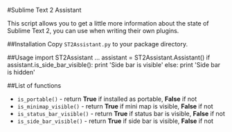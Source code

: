 #Sublime Text 2 Assistant

This script allows you to get a little more information about the state of Sublime Text 2, you can use when writing their own plugins.

##Installation
Copy `ST2Assistant.py` to your package directory.

##Usage
    import ST2Assistant
    ...
    assistant = ST2Assistant.Assistant()
    if assistant.is_side_bar_visible():
        print 'Side bar is visible'
    else:
        print 'Side bar is hidden'

##List of functions
* `is_portable()` - return **True** if installed as portable, **False** if not
* `is_minimap_visible()` - return **True** if mini map is visible, **False** if not
* `is_status_bar_visible()` - return **True** if status bar is visible, **False** if not
* `is_side_bar_visible()` - return **True** if side bar is visible, **False** if not